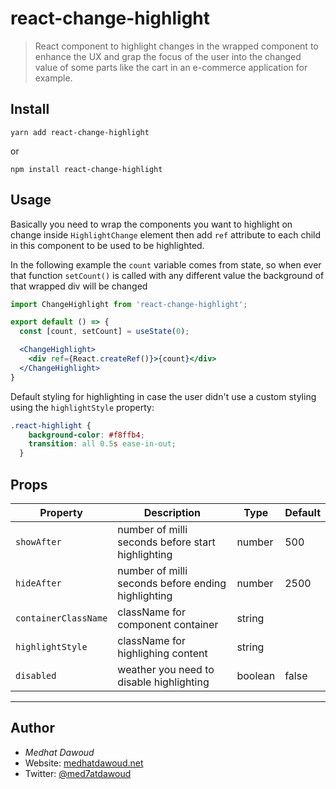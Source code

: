 # react-change-highlight
> React component to highlight changes in the wrapped component to enhance the UX and grap the focus of the user into the changed value of some parts like the cart in an e-commerce application for example.

## Install
```
yarn add react-change-highlight
```
or
```
npm install react-change-highlight
```

## Usage
Basically you need to wrap the components you want to highlight on change inside `HighlightChange` element then add `ref` attribute to each child in this component to be used to be highlighted.

In the following example the `count` variable comes from state, so when ever that function `setCount()` is called with any different value the background of that wrapped div will be changed
```jsx
import ChangeHighlight from 'react-change-highlight';

export default () => {
  const [count, setCount] = useState(0);

  <ChangeHighlight>
    <div ref={React.createRef()}>{count}</div>
  </ChangeHighlight>
}
```

Default styling for highlighting in case the user didn't use a custom styling using the `highlightStyle` property:
```css
.react-highlight {
    background-color: #f8ffb4;
    transition: all 0.5s ease-in-out;
  }
```

## Props
|Property|Description|Type|Default|
|--|--|--|--|
|`showAfter`|number of milli seconds before start highlighting|number|500|
|`hideAfter`|number of milli seconds before ending highlighting|number|2500|
|`containerClassName`|className for component container|string||
|`highlightStyle`|className for highlighing content|string||
|`disabled`|weather you need to disable highlighting|boolean|false|
---

## Author
- _Medhat Dawoud_
- Website: [medhatdawoud.net](http://medhatdawoud.net)
- Twitter: [@med7atdawoud](http://twitter.com/med7atdawoud)